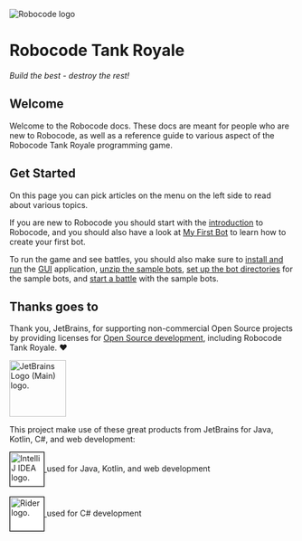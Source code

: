 ![Robocode logo](./images/robocode-logo.svg)

# Robocode Tank Royale

*Build the best - destroy the rest!*

## Welcome

Welcome to the Robocode docs. These docs are meant for people who are new to Robocode, as well as a reference guide to
various aspect of the Robocode Tank Royale programming game.

## Get Started

On this page you can pick articles on the menu on the left side to read about various topics.

If you are new to Robocode you should start with the [introduction](articles/intro) to Robocode, and you should also
have a look at [My First Bot](tutorial/my-first-bot) to learn how to create your first bot.

To run the game and see battles, you should also make sure to [install and run](articles/installation) the
[GUI](articles/gui) application, [unzip the sample bots](articles/installation#sample-bots),
[set up the bot directories](articles/installation#set-up-bot-directories) for the sample bots, and
[start a battle](articles/installation#sample-bots) with the sample bots.

## Thanks goes to

Thank you, JetBrains, for supporting non-commercial Open Source projects by providing licenses
for [Open Source development], including Robocode Tank Royale. :heart:

<a href="https://www.jetbrains.com/community/opensource/?utm_campaign=opensource&utm_content=approved&utm_medium=email&utm_source=newsletter&utm_term=jblogo#support">
<img height="100" src="https://resources.jetbrains.com/storage/products/company/brand/logos/jb_beam.png" alt="JetBrains Logo (Main) logo.">
</a>


This project make use of these great products from JetBrains for Java, Kotlin, C#, and web development:

<a href="https://www.jetbrains.com/idea/">
<img style="background: white; border: 1px solid black; vertical-align: middle" height="60" src="https://resources.jetbrains.com/storage/products/company/brand/logos/IntelliJ_IDEA.png" alt="IntelliJ IDEA logo.">
</a> used for Java, Kotlin, and web development
<br><br>
<a href="https://www.jetbrains.com/rider/">
<img style="background: white; border: 1px solid black; vertical-align: middle" height="60" src="https://resources.jetbrains.com/storage/products/company/brand/logos/Rider.png" alt="Rider logo.">
</a> used for C# development

[Open Source development]: https://www.jetbrains.com/community/opensource/?utm_campaign=opensource&utm_content=approved&utm_medium=email&utm_source=newsletter&utm_term=jblogo#support